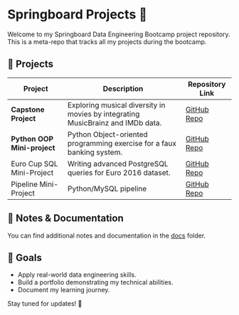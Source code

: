 # Springboard Projects 🚀

Welcome to my Springboard Data Engineering Bootcamp project repository. This is a meta-repo that tracks all my projects during the bootcamp.

## 📌 Projects

| Project | Description | Repository Link |
|---------|------------|----------------|
| **Capstone Project** | Exploring musical diversity in movies by integrating MusicBrainz and IMDb data. | [GitHub Repo](https://github.com/mtholahan/Springboard-Capstone) |
| **Python OOP Mini-project** | Python Object-oriented programming exercise for a faux banking system. | [GitHub Repo](https://github.com/mtholahan/FauxBankingSystem) |
| Euro Cup SQL Mini-Project | Writing advanced PostgreSQL queries for Euro 2016 dataset. | [GitHub Repo](https://github.com/mtholahan/euro-cup-sql-project) |
| Pipeline Mini-Project | Python/MySQL pipeline | [GitHub Repo](https://github.com/mtholahan/data-pipeline-ticket-sales) |

## 📝 Notes & Documentation
You can find additional notes and documentation in the [docs](./docs) folder.

## 🎯 Goals
- Apply real-world data engineering skills.
- Build a portfolio demonstrating my technical abilities.
- Document my learning journey.

Stay tuned for updates! 🚀

